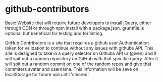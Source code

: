 # github-contributors

  Basic Website that will require future developers to install jQuery, either
  through CDN or through npm install with a package.json.
  gruntfile.js optional but beneficial for testing and for linting.

  GitHub Contributors is a site that requires a github user Authentication token
  for validation to continue without any issues with githubs API. This site is
  designed to take in a query selector on Githubs API url(given) and it will spit out
  a random repository on GitHub with that specific query. After it will spit out
  a random commit on one of the random repos and give that commiters avatar and
  username. This information will be save on localStorage for future use until
  'cleared'.

